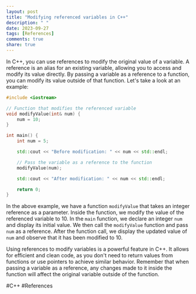 ```yaml
---
layout: post
title: "Modifying referenced variables in C++"
description: " "
date: 2023-09-27
tags: [References]
comments: true
share: true
---
```


In C++, you can use references to modify the original value of a variable. A reference is an alias for an existing variable, allowing you to access and modify its value directly. By passing a variable as a reference to a function, you can modify its value outside of that function. Let's take a look at an example:

```cpp
#include <iostream>

// Function that modifies the referenced variable
void modifyValue(int& num) {
    num = 10;
}

int main() {
    int num = 5;

    std::cout << "Before modification: " << num << std::endl;

    // Pass the variable as a reference to the function
    modifyValue(num);

    std::cout << "After modification: " << num << std::endl;

    return 0;
}
```

In the above example, we have a function `modifyValue` that takes an integer reference as a parameter. Inside the function, we modify the value of the referenced variable to 10. In the `main` function, we declare an integer `num` and display its initial value. We then call the `modifyValue` function and pass `num` as a reference. After the function call, we display the updated value of `num` and observe that it has been modified to 10.

Using references to modify variables is a powerful feature in C++. It allows for efficient and clean code, as you don't need to return values from functions or use pointers to achieve similar behavior. Remember that when passing a variable as a reference, any changes made to it inside the function will affect the original variable outside of the function.

#C++ #References